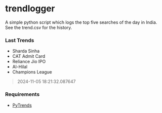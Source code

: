 # trendlogger
A simple python script which logs the top five searches of the day in India.<br>See the trend.csv for the history.<br>

<!-- Last Trends -->
### Last Trends
* Sharda Sinha
* CAT Admit Card
* Reliance Jio IPO
* Al-Hilal
* Champions League
> 2024-11-05 18:21:32.087647

<!-- Requirements -->
### Requirements
* [PyTrends](https://github.com/dreyco676/pytrends)
